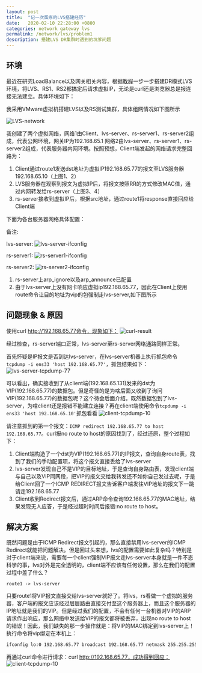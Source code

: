 ```yaml
---
layout: post
title:  "记一次蛋疼的LVS搭建经历"
date:   2020-02-10 22:28:00 +0800
categories: network gateway lvs
permalink: /network/lvs/problem1
description: 搭建LVS DR集群时遇到的坑爹问题
---
```


## 环境
最近在研究LoadBalance以及网关相关内容，根据[教程](https://blog.csdn.net/liwei0526vip/article/details/103104496)一步一步搭建DR模式LVS环境，将LVS、RS1、RS2都搞定后请求虚拟IP，无论是curl还是浏览器总是报连接无法建立。具体环境如下：

我采用VMware虚拟机搭建LVS以及RS测试集群，具体组网情况如下图所示

![LVS-network](https://sdww2348115.github.io/resources/img/LVS-network.png)

我创建了两个虚拟网络，网络1由Client、lvs-server、rs-server1、rs-server2组成，代表公网环境，网关IP为192.168.65.1
网络2由lvs-server、rs-server1、rs-server2组成，代表服务器内网环境。按照预想，Client端发起的网络请求完整回路为：

1. Client通过route1发送dst地址为虚拟IP192.168.65.77的报文至LVS服务器192.168.65.10（上图1、2）
2. LVS服务器在观察到报文为虚拟IP后，将报文按照RR的方式修改MAC值，通过内网转发给rs-server（上图3、4）
3. rs-server接收到虚拟IP后，根据src地址，通过route1将response直接回应给Client端

下面为各台服务器网络具体配置：

备注:

lvs-server:
![lvs-server-ifconfig](https://sdww2348115.github.io/resources/img/lvs-server-ifconfig.JPG)

rs-server1:
![rs-server1-ifconfig](https://sdww2348115.github.io/resources/img/rs-server1-ifconfig.JPG)

rs-server2:
![rs-server2-ifconfig](https://sdww2348115.github.io/resources/img/rs-server2-ifconfig.JPG)

1. rs-server上arp_ignore以及arp_announce已配置
2. 由于lvs-server上没有网卡响应虚拟ip192.168.65.77，因此在Client上使用route命令让目的地址为vip的包强制走lvs-server,如下图所示

## 问题现象 & 原因
使用curl http://192.168.65.77命令，现象如下：
![curl-result](https://sdww2348115.github.io/resources/img/curl-result.JPG)

经过检查，rs-server端口正常，lvs-server至rs-server网络通路同样正常。

首先怀疑是IP报文是否到达lvs-server，在lvs-server机器上执行抓包命令`tcpdump -i ens33 'host 192.168.65.77'`，抓包结果如下：
![lvs-server-tcpdump-77](https://sdww2348115.github.io/resources/img/lvs-server-tcpdump-77.JPG)

可以看出，确实接收到了从client端(192.168.65.131)发来的dst为VIP(192.168.65.77)的数据包。但是奇怪的是为啥后面又收到了询问VIP(192.168.65.77)的数据包呢？这个待会后面介绍。既然数据包到了lvs-server，为啥client还是报错不能建立连接？再在client端使用命令`tcpdump -i ens33 'host 192.168.65.10'`抓包看看
![client-tcpdump-10](https://sdww2348115.github.io/resources/img/client-tcpdump-10.JPG)

请注意抓到的第一个报文：`ICMP redirect 192.168.65.77 to host 192.168.65.77`。curl报no route to host的原因找到了，经过还原，整个过程如下：

1. Client端构造了一个dst为VIP(192.168.65.77)的IP报文，查询自身route表，找到了我们的手动配置项，将这个报文直接丢给了lvs-server
2. lvs-server发现自己不是VIP的目标地址，于是查询自身路由表，发现client端与自己以及VIP同网段，把VIP的报文交给我转发还不如你自己发过去呢，于是给Client回了一个ICMP REDIRECT报文告诉客户端发往VIP地址的报文下一跳请走192.168.65.77
3. Client收到Redirect报文后，通过ARP命令查询192.168.65.77的MAC地址，结果发现无人应答，于是经过超时时间后报错:no route to host。

## 解决方案
既然问题是由于ICMP Redirect报文引起的，那么直接禁用lvs-server的ICMP Redirect就能把问题解决。但是回过头来想，lvs的配置需要如此复杂吗？特别是对于client端来说，需要每一个client强制VIP报文走lvs-server本身就是一件不态科学的事，lvs对外是完全透明的，client端不应该有任何设置，那么在我们的配置过程中差了什么？

`route1 -> lvs-server`

只要route1将VIP报文直接交给lvs-server就好了。将lvs，rs看做一个虚拟的服务器，客户端的报文应该经过层层路由直接交付至这个服务器上，而且这个服务器的IP地址就是我们的VIP。但是经过我们的配置，不会有任何一台机器对VIP的ARP请求作出响应，那么网络中发送给VIP的报文都将被丢弃，出现no route to host的错误！因此，我们缺失的那一步操作就是：将VIP的MAC绑定到lvs-server上！执行命令将vip绑定在本机上：
```bash
ifconfig lo:0 192.168.65.77 broadcast 192.168.65.77 netmask 255.255.255.255 up
```

再通过curl命令进行请求：curl http://192.168.65.77，成功得到回应：
![client-tcpdump-10](https://sdww2348115.github.io/resources/img/curl-correct.JPG)